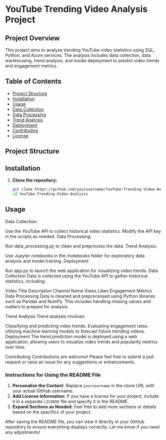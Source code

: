 # YouTube Trending Video Analysis Project

## Project Overview

This project aims to analyze trending YouTube video statistics using SQL, Python, and Azure services. The analysis includes data collection, data warehousing, trend analysis, and model deployment to predict video trends and engagement metrics.

## Table of Contents

- [Project Structure](#project-structure)
- [Installation](#installation)
- [Usage](#usage)
- [Data Collection](#data-collection)
- [Data Processing](#data-processing)
- [Trend Analysis](#trend-analysis)
- [Deployment](#deployment)
- [Contributing](#contributing)
- [License](#license)

## Project Structure


## Installation

1. **Clone the repository:**
   ```bash
   git clone https://github.com/yourusername/YouTube-Trending-Video-Analysis.git
   cd YouTube-Trending-Video-Analysis
## Usage
Data Collection:

Use the YouTube API to collect historical video statistics.
Modify the API key in the scripts as needed.
Data Processing:

Run data_processing.py to clean and preprocess the data.
Trend Analysis:

Use Jupyter notebooks in the /notebooks folder for exploratory data analysis and model training.
Deployment:

Run app.py to launch the web application for visualizing video trends.
Data Collection
Data is collected using the YouTube API to gather historical statistics, including:

Video Title
Description
Channel Name
Views
Likes
Engagement Metrics
Data Processing
Data is cleaned and preprocessed using Python libraries such as Pandas and NumPy. This includes handling missing values and outliers to prepare for analysis.

Trend Analysis
Trend analysis involves:

Classifying and predicting video trends.
Evaluating engagement rates.
Utilizing machine learning models to forecast future trending videos.
Deployment
The trend prediction model is deployed using a web application, allowing users to visualize video trends and popularity metrics over time.

Contributing
Contributions are welcome! Please feel free to submit a pull request or raise an issue for any suggestions or enhancements.

### Instructions for Using the README File

1. **Personalize the Content**: Replace `yourusername` in the clone URL with your actual GitHub username.
2. **Add License Information**: If you have a license for your project, include it in a separate `LICENSE` file and specify it in the README.
3. **Expand Sections as Needed**: Feel free to add more sections or details based on the specifics of your project.

After saving the README file, you can view it directly in your GitHub repository to ensure everything displays correctly. Let me know if you need any adjustments!
